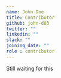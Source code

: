 ```yaml
---
name: John Doe
title: Contributor
github: john-d03
twitter: ""
linkedin: ""
slack: ""
joining_date: ""
role : contributor
---
```


Still waiting for this
